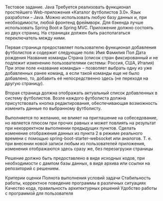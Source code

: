 Тестовое задание. Java
Требуется реализовать функционал простейшего Web-приложения «Каталог футболистов 3.0». 
Язык разработки – Java. Можно использовать любую базу данных и, при необходимости, 
любой фронтенд фреймворк. Для бэкенда лучше использовать Spring Boot и Spring MVC.
Приложение должно состоять из двух страниц. На страницах должен быть располагаться переключатель между ними.

Первая страница предоставляет пользователю функционал добавления футболистов и содержит следующие поля:
Имя
Фамилия
Пол
Дата рождения
Название команды
Страна (список стран фиксированный и не подлежит изменению пользователями системы: Россия, США, Италия)
При этом поле «название команды» – позволяет выбрать одну из уже добавленных ранее команд, 
а если такой команды еще не было добавлено, то, добавить её непосредственно здесь (не переходя на другую страницу).

Вторая страница должна отображать актуальный список добавленных в систему футболистов. 
Возле каждого футболиста должна присутствовать кнопка редактирования, 
обеспечивающая возможность изменить данные по выбранному футболисту.

Выполняется по желанию, не влияет на приглашение на собеседование, 
но является плюсом при прочих равных и может повлиять на результат при некорректном выполнении предыдущих пунктов. 
Сделать изменение отображения данных из пункта 2 в режиме реального времени с помощью 
spring-boot-starter-websocket или аналогов. Т. е. при внесении новой записи любым из пользователей приложения, 
изменения отображаются здесь сразу же, без перезагрузки страницы

Решение должно быть предоставлено в виде исходных кодов, при необходимости с дампом базы данных, 
в виде архива или ссылки на репозиторий с решением.

Критерии оценки
Полнота выполнения условий задачи
Стабильность работы, корректное поведение программы в различных ситуациях
Качество кода, правильность архитектурных решений
Удобство работы с программой для пользователя